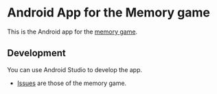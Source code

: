 # Android App for the Memory game

This is the Android app for the [memory game](http://memory.quelltext.eu).

## Development

You can use Android Studio to develop the app.

- [Issues](https://github.com/niccokunzmann/memory.quelltext.eu/issues) are those of the memory game.

